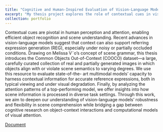 ```yaml
---
title: "Cognitive and Human-Inspired Evaluation of Vision-Language Models in Scene Understanding"
excerpt: "My thesis project explores the role of contextual cues in vision-language models for referring expression generation, introducing the Common Objects Out-of-Context (COOCO) dataset to evaluate models' ability to leverage context under varying scene conditions, and analyzing attention patterns to understand scene processing in multimodal models. <img src='/images/cooco.png' width='500' style='display: block; margin-left: auto; margin-right: auto;'>"
collection: portfolio
---
```


Contextual cues are pivotal in human perception and attention, enabling efficient object
recognition and scene understanding. Recent advances in vision-language models suggest
that context can also support referring expression generation (REG), especially under noisy
or partially occluded conditions. Drawing on Melissa V˜o’s concept of scene grammar, this
thesis introduces the Common Objects Out-of-Context (COOCO) dataset—a large, carefully
curated collection of real and partially generated images in which objects align with or
violate scene semantics to varying degrees. We use this resource to evaluate state-of-the-
art multimodal models’ capacity to harness contextual information for accurate reference
expressions, both in typical viewing and under visual degradation. Finally, by analyzing the
attention patterns of a top-performing model, we offer insights into how scene information is
processed in diverse task settings. Through this work, we aim to deepen our understanding
of vision-language models’ robustness and flexibility in scene comprehension while bridging
a gap between cognitive research on object-context interactions and computational models
of visual attention.


[Document](../../files/Thesis_Filippo_Merlo.pdf)  
